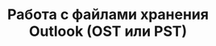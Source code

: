 ---
title: "Работа с файлами хранения Outlook (OST или PST)"
url: /ru/python-net/working-with-outlook-storage-files-ost-or-pst/
weight: 40
type: docs
---